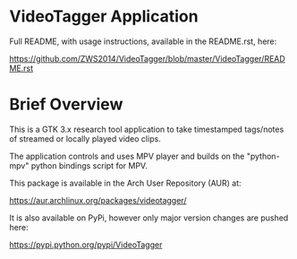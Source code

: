 # VideoTagger Application

Full README, with usage instructions, available in the README.rst, here:

https://github.com/ZWS2014/VideoTagger/blob/master/VideoTagger/README.rst

# Brief Overview

This is a GTK 3.x research tool application to take timestamped 
tags/notes of streamed or locally played video clips. 

The application controls and uses MPV player and builds on the 
"python-mpv" python bindings script for MPV.  

This package is available in the Arch User Repository (AUR) at: 

https://aur.archlinux.org/packages/videotagger/

It is also available on PyPi, however only major version changes are 
pushed here:

https://pypi.python.org/pypi/VideoTagger